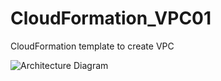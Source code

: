 # CloudFormation_VPC01
CloudFormation template to create VPC

![Architecture Diagram](https://github.com/praneethk521/CloudFormation_VPC01/blob/master/CloudFormation_VPC01.jpg)

